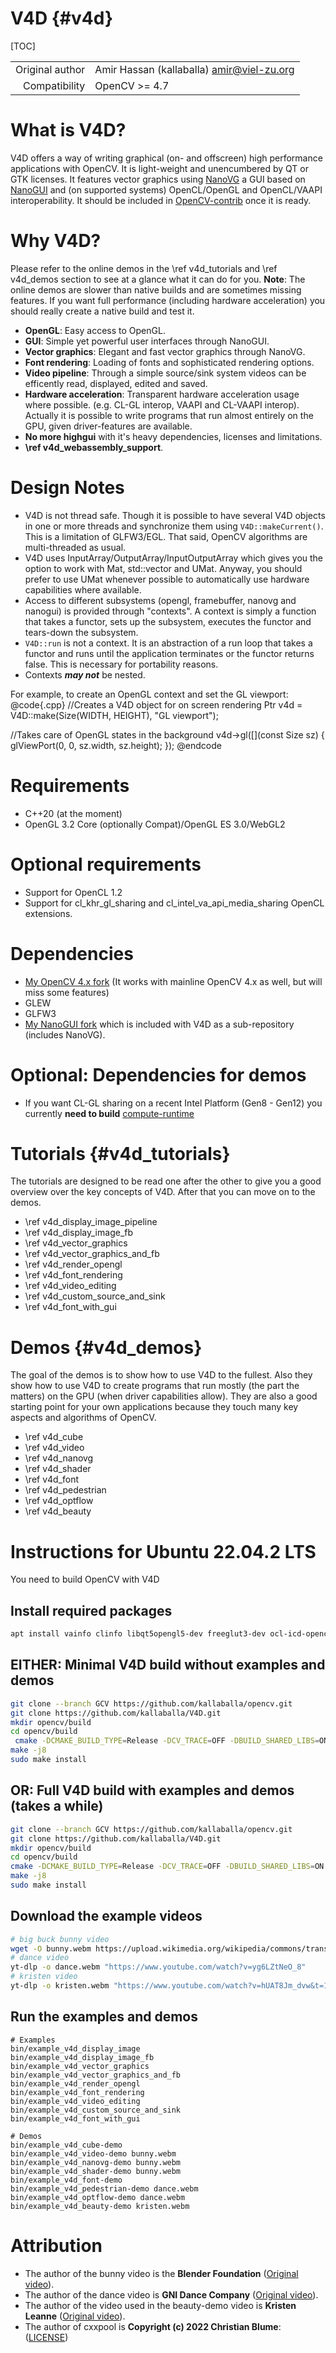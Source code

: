 # V4D {#v4d}

[TOC]

|    |    |
| -: | :- |
| Original author | Amir Hassan (kallaballa) <amir@viel-zu.org> |
| Compatibility | OpenCV >= 4.7 |

# What is V4D?
V4D offers a way of writing graphical (on- and offscreen) high performance applications with OpenCV. It is light-weight and unencumbered by QT or GTK licenses. It features vector graphics using [NanoVG](https://github.com/inniyah/nanovg) a GUI based on [NanoGUI](https://github.com/mitsuba-renderer/nanogui) and (on supported systems) OpenCL/OpenGL and OpenCL/VAAPI interoperability. It should be included in [OpenCV-contrib](https://github.com/opencv/opencv_contrib) once it is ready.

# Why V4D?
Please refer to the online demos in the \ref v4d_tutorials and \ref v4d_demos section to see at a glance what it can do for you. **Note**: The online demos are slower than native builds and are sometimes missing features. If you want full performance (including hardware acceleration) you should really create a native build and test it.

* **OpenGL**: Easy access to OpenGL.
* **GUI**: Simple yet powerful user interfaces through NanoGUI.
* **Vector graphics**: Elegant and fast vector graphics through NanoVG.
* **Font rendering**: Loading of fonts and sophisticated rendering options.
* **Video pipeline**: Through a simple source/sink system videos can be efficently read, displayed, edited and saved.
* **Hardware acceleration**: Transparent hardware acceleration usage where possible. (e.g. CL-GL interop, VAAPI and CL-VAAPI interop). Actually it is possible to write programs that run almost entirely on the GPU, given driver-features are available.
* **No more highgui** with it's heavy dependencies, licenses and limitations.
* **\ref v4d_webassembly_support**.

# Design Notes
* V4D is not thread safe. Though it is possible to have several V4D objects in one or more threads and synchronize them using ```V4D::makeCurrent()```. This is a limitation of GLFW3/EGL. That said, OpenCV algorithms are multi-threaded as usual.
* V4D uses InputArray/OutputArray/InputOutputArray which gives you the option to work with Mat, std::vector and UMat. Anyway, you should prefer to use UMat whenever possible to automatically use hardware capabilities where available.
* Access to different subsystems (opengl, framebuffer, nanovg and nanogui) is provided through "contexts". A context is simply a function that takes a functor, sets up the subsystem, executes the functor and tears-down the subsystem.
* ```V4D::run``` is not a context. It is an abstraction of a run loop that takes a functor and runs until the application terminates or the functor returns false. This is necessary for portability reasons.
* Contexts ***may not*** be nested.

For example, to create an OpenGL context and set the GL viewport:
@code{.cpp}
//Creates a V4D object for on screen rendering
Ptr<V4D> v4d = V4D::make(Size(WIDTH, HEIGHT), "GL viewport");

//Takes care of OpenGL states in the background
v4d->gl([](const Size sz) {
    glViewPort(0, 0, sz.width, sz.height);
});
@endcode

# Requirements
* C++20 (at the moment)
* OpenGL 3.2 Core (optionally Compat)/OpenGL ES 3.0/WebGL2

# Optional requirements
* Support for OpenCL 1.2
* Support for cl_khr_gl_sharing and cl_intel_va_api_media_sharing OpenCL extensions.

# Dependencies
* [My OpenCV 4.x fork](https://github.com/kallaballa/opencv) (It works with mainline OpenCV 4.x as well, but will miss some features)
* GLEW
* GLFW3
* [My NanoGUI fork](https://github.com/kallaballa/nanogui) which is included with V4D as a sub-repository (includes NanoVG).

# Optional: Dependencies for demos
* If you want CL-GL sharing on a recent Intel Platform (Gen8 - Gen12) you currently **need to build** [compute-runtime](https://github.com/intel/compute-runtime)

# Tutorials {#v4d_tutorials}
The tutorials are designed to be read one after the other to give you a good overview over the key concepts of V4D. After that you can move on to the demos.

* \ref v4d_display_image_pipeline
* \ref v4d_display_image_fb
* \ref v4d_vector_graphics
* \ref v4d_vector_graphics_and_fb
* \ref v4d_render_opengl
* \ref v4d_font_rendering
* \ref v4d_video_editing
* \ref v4d_custom_source_and_sink
* \ref v4d_font_with_gui

# Demos {#v4d_demos}
The goal of the demos is to show how to use V4D to the fullest. Also they show how to use V4D to create programs that run mostly (the part the matters) on the GPU (when driver capabilities allow). They are also a good starting point for your own applications because they touch many key aspects and algorithms of OpenCV.

* \ref v4d_cube
* \ref v4d_video
* \ref v4d_nanovg
* \ref v4d_shader
* \ref v4d_font
* \ref v4d_pedestrian
* \ref v4d_optflow
* \ref v4d_beauty

# Instructions for Ubuntu 22.04.2 LTS
You need to build OpenCV with V4D

## Install required packages

```bash
apt install vainfo clinfo libqt5opengl5-dev freeglut3-dev ocl-icd-opencl-dev libavcodec-dev libavdevice-dev libavfilter-dev libavformat-dev libavutil-dev libpostproc-dev libswresample-dev libswscale-dev libglfw3-dev libstb-dev libglew-dev cmake make git-core build-essential opencl-clhpp-headers pkg-config zlib1g-dev doxygen libxinerama-dev libxcursor-dev libxi-dev libva-dev yt-dlp wget intel-opencl-icd
```
## EITHER: Minimal V4D build without examples and demos

```bash
git clone --branch GCV https://github.com/kallaballa/opencv.git
git clone https://github.com/kallaballa/V4D.git
mkdir opencv/build
cd opencv/build
 cmake -DCMAKE_BUILD_TYPE=Release -DCV_TRACE=OFF -DBUILD_SHARED_LIBS=ON -DWITH_OPENGL=ON -DOPENCV_ENABLE_EGL=ON -DOPENCV_FFMPEG_ENABLE_LIBAVDEVICE=ON -DWITH_QT=ON -DWITH_FFMPEG=ON -DOPENCV_FFMPEG_SKIP_BUILD_CHECK=ON -DWITH_VA=ON -DWITH_VA_INTEL=ON -DWITH_1394=OFF -DWITH_ADE=OFF -DWITH_VTK=OFF -DWITH_EIGEN=OFF -DWITH_GTK=OFF -DWITH_GTK_2_X=OFF -DWITH_IPP=OFF -DWITH_JASPER=OFF -DWITH_WEBP=OFF -DWITH_OPENEXR=OFF -DWITH_OPENVX=OFF -DWITH_OPENNI=OFF -DWITH_OPENNI2=OFF-DWITH_TBB=OFF -DWITH_TIFF=OFF -DWITH_OPENCL=ON -DWITH_OPENCL_SVM=ON -DWITH_OPENCLAMDFFT=OFF -DWITH_OPENCLAMDBLAS=OFF -DWITH_GPHOTO2=OFF -DWITH_LAPACK=OFF -DWITH_ITT=OFF -DWITH_QUIRC=ON -DBUILD_ZLIB=OFF -DBUILD_opencv_apps=OFF -DBUILD_opencv_calib3d=OFF -DBUIlD_opencv_ccalib=OFF -DBUILD_opencv_dnn=OFF -DBUILD_opencv_features2d=OFF -DBUILD_opencv_flann=OFF -DBUILD_opencv_gapi=OFF -DBUILD_opencv_ml=OFF -DBUILD_opencv_photo=OFF -DBUILD_opencv_imgcodecs=ON -DBUILD_opencv_shape=OFF -DBUILD_opencv_videoio=ON -DBUILD_opencv_videostab=OFF -DBUILD_opencv_highgui=OFF -DBUILD_opencv_superres=OFF -DBUILD_opencv_stitching=OFF -DBUILD_opencv_java=OFF -DBUILD_opencv_js=OFF -DBUILD_opencv_python2=OFF -DBUILD_opencv_python3=OFF -DBUILD_opencv_alphamat=OFF -DBUILD_opencv_aruco=OFF -DBUILD_opencv_barcode=OFF -DBUILD_opencv_bgsegm=OFF -DBUILD_opencv_bioinspired=OFF -DBUILD_opencv_ccalib=OFF -DBUILD_opencv_cnn_3dobj=OFF -DBUILD_opencv_cudaarithm=OFF -DBUILD_opencv_cudabgsegm=OFF -DBUILD_opencv_cudacodec=OFF -DBUILD_opencv_cudafeatures2d=OFF -DBUILD_opencv_cudafilters=OFF -DBUILD_opencv_cudaimgproc=OFF -DBUILD_opencv_cudalegacy=OFF -DBUILD_opencv_cudaobjdetect=OFF -DBUILD_opencv_cudaoptflow=OFF -DBUILD_opencv_cudastereo=OFF -DBUILD_opencv_cudawarping=OFF -DBUILD_opencv_cudev=OFF -DBUILD_opencv_cvv=OFF -DBUILD_opencv_datasets=OFF -DBUILD_opencv_dnn_objdetect=OFF -DBUILD_opencv_dnns_easily_fooled=OFF -DBUILD_opencv_dnn_superres=OFF -DBUILD_opencv_dpm=OFF -DBUILD_opencv_face=OFF -DBUILD_opencv_freetype=OFF -DBUILD_opencv_fuzzy=OFF -DBUILD_opencv_hdf=OFF -DBUILD_opencv_hfs=OFF -DBUILD_opencv_img_hash=OFF -DBUILD_opencv_intensity_transform=OFF -DBUILD_opencv_julia=OFF -DBUILD_opencv_line_descriptor=OFF -DBUILD_opencv_matlab=OFF -DBUILD_opencv_mcc=OFF -DBUILD_opencv_optflow=OFF -DBUILD_opencv_ovis=OFF -DBUILD_opencv_phase_unwrapping=OFF -DBUILD_opencv_plot=OFF -DBUILD_opencv_quality=OFF -DBUILD_opencv_rapid=OFF -DBUILD_opencv_README.md=OFF -DBUILD_opencv_reg=OFF -DBUILD_opencv_rgbd=OFF -DBUILD_opencv_saliency=OFF -DBUILD_opencv_sfm=OFF -DBUILD_opencv_shape=OFF -DBUILD_opencv_stereo=OFF -DBUILD_opencv_structured_light=OFF -DBUILD_opencv_superres=OFF -DBUILD_opencv_surface_matching=OFF -DBUILD_opencv_text=OFF -DBUILD_opencv_tracking=OFF -DBUILD_opencv_videostab=OFF -DBUILD_opencv_viz=OFF -DBUILD_opencv_wechat_qrcode=OFF -DBUILD_opencv_xfeatures2d=OFF -DBUILD_opencv_ximgproc=OFF -DBUILD_opencv_xobjdetect=OFF -DBUILD_opencv_xphoto=OFF -DBUILD_EXAMPLES=OFF -DBUILD_PACKAGE=OFF -DBUILD_TESTS=OFF -DBUILD_PERF_TESTS=OFF -DBUILD_DOCS=OFF -DWITH_PTHREADS_PF=ON -DCV_ENABLE_INTRINSICS=ON -DOPENCV_EXTRA_MODULES_PATH=../../V4D/modules/ ..
make -j8
sudo make install
```

## OR: Full V4D build with examples and demos (takes a while)

```bash
git clone --branch GCV https://github.com/kallaballa/opencv.git
git clone https://github.com/kallaballa/V4D.git
mkdir opencv/build
cd opencv/build
cmake -DCMAKE_BUILD_TYPE=Release -DCV_TRACE=OFF -DBUILD_SHARED_LIBS=ON -DWITH_OPENGL=ON -DOPENCV_ENABLE_EGL=ON -DOPENCV_ENABLE_GLX=ON -DOPENCV_FFMPEG_ENABLE_LIBAVDEVICE=ON -DWITH_QT=ON -DWITH_FFMPEG=ON -DOPENCV_FFMPEG_SKIP_BUILD_CHECK=ON -DWITH_VA=ON -DWITH_VA_INTEL=ON -DWITH_1394=OFF -DWITH_ADE=OFF -DWITH_VTK=OFF -DWITH_EIGEN=OFF -DWITH_GTK=OFF -DWITH_GTK_2_X=OFF -DWITH_IPP=OFF -DWITH_JASPER=OFF -DWITH_WEBP=OFF -DWITH_OPENEXR=OFF -DWITH_OPENVX=OFF -DWITH_OPENNI=OFF -DWITH_OPENNI2=OFF-DWITH_TBB=OFF -DWITH_TIFF=OFF -DWITH_OPENCL=ON -DWITH_OPENCL_SVM=ON -DWITH_OPENCLAMDFFT=OFF -DWITH_OPENCLAMDBLAS=OFF -DWITH_GPHOTO2=OFF -DWITH_LAPACK=OFF -DWITH_ITT=OFF -DWITH_QUIRC=ON -DBUILD_ZLIB=OFF -DBUILD_opencv_apps=OFF -DBUILD_opencv_calib3d=ON -DBUIlD_opencv_ccalib=OFF -DBUILD_opencv_dnn=ON -DBUILD_opencv_features2d=ON -DBUILD_opencv_flann=ON -DBUILD_opencv_gapi=OFF -DBUILD_opencv_ml=OFF -DBUILD_opencv_photo=ON -DBUILD_opencv_imgcodecs=ON -DBUILD_opencv_shape=OFF -DBUILD_opencv_videoio=ON -DBUILD_opencv_videostab=OFF -DBUILD_opencv_highgui=ON -DBUILD_opencv_superres=OFF -DBUILD_opencv_stitching=ON -DBUILD_opencv_java=OFF -DBUILD_opencv_js=OFF -DBUILD_opencv_python2=OFF -DBUILD_opencv_python3=OFF -DBUILD_opencv_alphamat=OFF -DBUILD_opencv_aruco=OFF -DBUILD_opencv_barcode=OFF -DBUILD_opencv_bgsegm=OFF -DBUILD_opencv_bioinspired=OFF -DBUILD_opencv_ccalib=ON -DBUILD_opencv_cnn_3dobj=OFF -DBUILD_opencv_cudaarithm=OFF -DBUILD_opencv_cudabgsegm=OFF -DBUILD_opencv_cudacodec=OFF -DBUILD_opencv_cudafeatures2d=OFF -DBUILD_opencv_cudafilters=OFF -DBUILD_opencv_cudaimgproc=OFF -DBUILD_opencv_cudalegacy=OFF -DBUILD_opencv_cudaobjdetect=OFF -DBUILD_opencv_cudaoptflow=OFF -DBUILD_opencv_cudastereo=OFF -DBUILD_opencv_cudawarping=OFF -DBUILD_opencv_cudev=OFF -DBUILD_opencv_cvv=OFF -DBUILD_opencv_datasets=OFF -DBUILD_opencv_dnn_objdetect=OFF -DBUILD_opencv_dnns_easily_fooled=OFF -DBUILD_opencv_dnn_superres=OFF -DBUILD_opencv_dpm=OFF -DBUILD_opencv_face=ON -DBUILD_opencv_freetype=OFF -DBUILD_opencv_fuzzy=OFF -DBUILD_opencv_hdf=OFF -DBUILD_opencv_hfs=OFF -DBUILD_opencv_img_hash=OFF -DBUILD_opencv_intensity_transform=OFF -DBUILD_opencv_julia=OFF -DBUILD_opencv_line_descriptor=OFF -DBUILD_opencv_matlab=OFF -DBUILD_opencv_mcc=OFF -DBUILD_opencv_optflow=ON -DBUILD_opencv_ovis=OFF -DBUILD_opencv_phase_unwrapping=OFF -DBUILD_opencv_plot=ON -DBUILD_opencv_quality=OFF -DBUILD_opencv_rapid=OFF -DBUILD_opencv_README.md=OFF -DBUILD_opencv_reg=OFF -DBUILD_opencv_rgbd=OFF -DBUILD_opencv_saliency=OFF -DBUILD_opencv_sfm=OFF -DBUILD_opencv_shape=OFF -DBUILD_opencv_stereo=OFF -DBUILD_opencv_structured_light=OFF -DBUILD_opencv_superres=OFF -DBUILD_opencv_surface_matching=OFF -DBUILD_opencv_text=OFF -DBUILD_opencv_tracking=ON -DBUILD_opencv_videostab=OFF -DBUILD_opencv_viz=OFF -DBUILD_opencv_wechat_qrcode=OFF -DBUILD_opencv_xfeatures2d=OFF -DBUILD_opencv_ximgproc=ON -DBUILD_opencv_xobjdetect=OFF -DBUILD_opencv_xphoto=OFF -DBUILD_EXAMPLES=ON -DBUILD_PACKAGE=OFF -DBUILD_TESTS=OFF -DBUILD_PERF_TESTS=OFF -DBUILD_DOCS=OFF -DWITH_PTHREADS_PF=ON -DCV_ENABLE_INTRINSICS=ON -DOPENCV_EXTRA_MODULES_PATH=../../V4D/modules/ ..
make -j8
sudo make install
```

## Download the example videos
```bash
# big buck bunny video
wget -O bunny.webm https://upload.wikimedia.org/wikipedia/commons/transcoded/f/f3/Big_Buck_Bunny_first_23_seconds_1080p.ogv/Big_Buck_Bunny_first_23_seconds_1080p.ogv.1080p.vp9.webm
# dance video
yt-dlp -o dance.webm "https://www.youtube.com/watch?v=yg6LZtNeO_8"
# kristen video
yt-dlp -o kristen.webm "https://www.youtube.com/watch?v=hUAT8Jm_dvw&t=11s"
```

## Run the examples and demos
```
# Examples
bin/example_v4d_display_image
bin/example_v4d_display_image_fb
bin/example_v4d_vector_graphics
bin/example_v4d_vector_graphics_and_fb
bin/example_v4d_render_opengl
bin/example_v4d_font_rendering
bin/example_v4d_video_editing
bin/example_v4d_custom_source_and_sink
bin/example_v4d_font_with_gui

# Demos
bin/example_v4d_cube-demo
bin/example_v4d_video-demo bunny.webm
bin/example_v4d_nanovg-demo bunny.webm
bin/example_v4d_shader-demo bunny.webm
bin/example_v4d_font-demo
bin/example_v4d_pedestrian-demo dance.webm
bin/example_v4d_optflow-demo dance.webm
bin/example_v4d_beauty-demo kristen.webm

```

# Attribution
* The author of the bunny video is the **Blender Foundation** ([Original video](https://www.bigbuckbunny.org)).
* The author of the dance video is **GNI Dance Company** ([Original video](https://www.youtube.com/watch?v=yg6LZtNeO_8)).
* The author of the video used in the beauty-demo video is **Kristen Leanne** ([Original video](https://www.youtube.com/watch?v=hUAT8Jm_dvw&t=11s)).
* The author of cxxpool is **Copyright (c) 2022 Christian Blume**: ([LICENSE](https://github.com/bloomen/cxxpool/blob/master/LICENSE))
